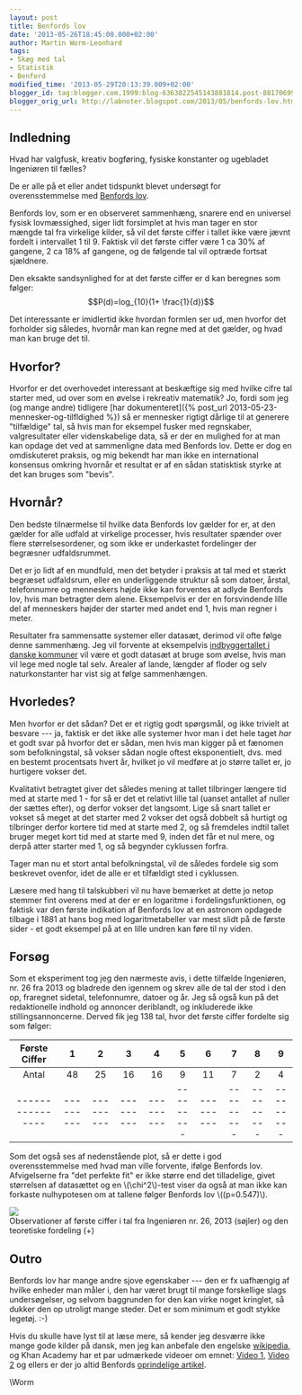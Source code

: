 ```yaml
---
layout: post
title: Benfords lov
date: '2013-05-26T18:45:00.000+02:00'
author: Martin Worm-Leonhard
tags:
- Skæg med tal
- Statistik
- Benford
modified_time: '2013-05-29T20:13:39.009+02:00'
blogger_id: tag:blogger.com,1999:blog-6363822545143881814.post-881706996803792818
blogger_orig_url: http://labnoter.blogspot.com/2013/05/benfords-lov.html
---
```


## Indledning

Hvad har valgfusk, kreativ bogføring, fysiske konstanter og ugebladet
Ingeniøren til fælles?

De er alle på et eller andet tidspunkt blevet undersøgt for
overensstemmelse med [Benfords
lov](http://da.wikipedia.org/wiki/Benfords_lov).

Benfords lov, som er en observeret sammenhæng, snarere end en universel
fysisk lovmæssighed, siger lidt forsimplet at hvis man tager en stor
mængde tal fra virkelige kilder, så vil det første ciffer i tallet ikke
være jævnt fordelt i intervallet 1 til 9. Faktisk vil det første ciffer
være 1 ca 30% af gangene, 2 ca 18% af gangene, og de følgende tal vil
optræde fortsat sjældnere.

Den eksakte sandsynlighed for at det første ciffer er d kan
beregnes som følger:
$$P(d)=log_{10}(1+ \frac{1}{d})$$

Det interessante er imidlertid ikke hvordan formlen ser ud, men hvorfor
det forholder sig således, hvornår man kan regne med at det gælder, og
hvad man kan bruge det til.

## Hvorfor?

Hvorfor er det overhovedet interessant at beskæftige sig med hvilke
cifre tal starter med, ud over som en øvelse i rekreativ matematik? Jo,
fordi som jeg (og mange andre) tidligere [har
dokumenteret]({% post_url 2013-05-23-mennesker-og-tilfldighed %})
så er mennesker rigtigt dårlige til at generere "tilfældige" tal, så
hvis man for eksempel fusker med regnskaber, valgresultater eller
videnskabelige data, så er der en mulighed for at man kan opdage det ved
at sammenligne data med Benfords lov. Dette er dog en omdiskuteret
praksis, og mig bekendt har man ikke en international konsensus omkring
hvornår et resultat er af en sådan statisktisk styrke at det kan bruges
som "bevis".

## Hvornår?

Den bedste tilnærmelse til hvilke data Benfords lov gælder for er, at
den gælder for alle udfald at virkelige processer, hvis resultater
spænder over flere størrelsesordener, og som ikke er underkastet
fordelinger der begræsner udfaldsrummet.

Det er jo lidt af en mundfuld, men det betyder i praksis at tal med et
stærkt begræset udfaldsrum, eller en underliggende struktur så som
datoer, årstal, telefonnumre og menneskers højde ikke kan forventes at
adlyde Benfords lov, hvis man betragter dem alene. Eksempelvis er der en
forsvindende lille del af menneskers højder der starter med andet end 1,
hvis man regner i meter.

Resultater fra sammensatte systemer eller datasæt, derimod vil ofte
følge denne sammenhæng. Jeg vil forvente at eksempelvis [indbyggertallet
i danske kommuner](http://www.statistikbanken.dk/FOLK1) vil være et godt
datasæt at bruge som øvelse, hvis man vil lege med nogle tal selv.
Arealer af lande, længder af floder og selv naturkonstanter har vist sig
at følge sammenhængen.

## Hvorledes?

Men hvorfor er det sådan? Det er et rigtig godt spørgsmål, og ikke
trivielt at besvare --- ja, faktisk er det ikke alle systemer hvor man i
det hele taget *har* et godt svar på hvorfor det er sådan, men hvis man
kigger på et fænomen som befolkningstal, så vokser sådan nogle oftest
eksponentielt, dvs. med en bestemt procentsats hvert år, hvilket jo vil
medføre at jo større tallet er, jo hurtigere vokser det.

Kvalitativt betragtet giver det således mening at tallet tilbringer
længere tid med at starte med 1 - for så er det et relativt lille tal
(uanset antallet af nuller der sættes efter), og derfor vokser det
langsomt. Lige så snart tallet er vokset så meget at det starter med 2
vokser det også dobbelt så hurtigt og tilbringer derfor kortere tid med
at starte med 2, og så fremdeles indtil tallet bruger meget kort tid med
at starte med 9, inden det får et nul mere, og derpå atter starter med
1, og så begynder cyklussen forfra.

Tager man nu et stort antal befolkningstal, vil de således fordele sig
som beskrevet ovenfor, idet de alle er et tilfældigt sted i cyklussen.

Læsere med hang til talskubberi vil nu have bemærket at dette jo netop
stemmer fint overens med at der er en logaritme i fordelingsfunktionen,
og faktisk var den første indikation af Benfords lov at en astronom
opdagede tilbage i 1881 at hans bog med logaritmetabeller var mest slidt
på de første sider - et godt eksempel på at en lille undren kan føre til
ny viden.

## Forsøg
Som et eksperiment tog jeg den nærmeste avis, i dette tilfælde
Ingeniøren, nr. 26 fra 2013 og bladrede den igennem og skrev alle de tal
der stod i den op, fraregnet sidetal, telefonnumre, datoer og år. Jeg så
også kun på det redaktionelle indhold og annoncer deriblandt, og
inkluderede ikke stillingsannoncerne. Derved fik jeg 138 tal, hvor det
første ciffer fordelte sig som følger:

| Første Ciffer  | 1       | 2       | 3       | 4       | 5       | 6       | 7       | 8       | 9       |
|:--------------:|:-------:|:-------:|:-------:|:-------:|:-------:|:-------:|:-------:|:-------:|:-------:|
| Antal          | 48      | 25      | 16      | 16      | 9       | 11      | 7       | 2       | 4       |
|----------------|---------|---------|---------|---------|---------|---------|---------|---------|---------|

Som det også ses af nedenstående plot, så er dette i god
overensstemmelse med hvad man ville forvente, ifølge Benfords lov.
Afvigelserne fra "det perfekte fit" er ikke større end det tilladelige,
givet størrelsen af datasættet og en \\(\\chi^2\\)-test viser da også
at man ikke kan forkaste nulhypotesen om at tallene følger Benfords lov
\\((p=0.547)\\).

  [![]({{site.url}}/images/-_kkDxtgqlzg/UaI6AjfYCoI/AAAAAAAABlM/0na39roCVc4/s1600/Benford-ing.jpeg)]({{site.url}}/images/-_kkDxtgqlzg/UaI6AjfYCoI/AAAAAAAABlM/0na39roCVc4/s1600/Benford-ing.jpeg)  
  Observationer af første ciffer i tal fra Ingeniøren nr. 26, 2013 (søjler) og den teoretiske fordeling (+)

## Outro
Benfords lov har mange andre sjove egenskaber --- den er fx uafhængig af
hvilke enheder man måler i, den har været brugt til mange forskellige
slags undersøgelser, og selvom baggrunden for den kan virke noget
kringlet, så dukker den op utroligt mange steder. Det er som minimum et
godt stykke legetøj. :-)

Hvis du skulle have lyst til at læse mere, så kender jeg desværre ikke
mange gode kilder på dansk, men jeg kan anbefale den engelske
[wikipedia](http://en.wikipedia.org/wiki/Benford's_law), og Khan Academy
har et par udmærkede videoer om emnet: [Video
1](https://www.khanacademy.org/math/trigonometry/exponential_and_logarithmic_func/log_functions/v/vi-and-sal-talk-about-the-mysteries-of-benford-s-law),
[Video
2](https://www.khanacademy.org/math/trigonometry/exponential_and_logarithmic_func/log_functions/v/benford-s-law-explanation--sequel-to-mysteries-of-benford-s-law)
og ellers er der jo altid Benfords [oprindelige
artikel](http://www.jstor.org/discover/10.2307/984802).

\\Worm
